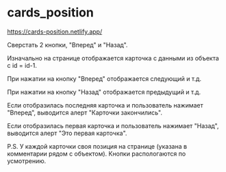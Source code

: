 # cards_position
https://cards-position.netlify.app/


Сверстать 2 кнопки, "Вперед" и "Назад".

Изначально на странице отображается карточка с данными из объекта с id = id-1.

При нажатии на кнопку "Вперед" отображается следующий и т.д.

При нажатии на кнопку "Назад" отображается предыдущий и т.д.

Если отобразилась последняя карточка и пользователь нажимает "Вперед", выводится алерт "Карточки закончились".

Если отобразилась первая карточка и пользователь нажимает "Назад", выводится алерт "Это первая карточка".

P.S. У каждой карточки своя позиция на странице (указана в комментарии рядом с объектом). Кнопки распологаются по усмотрению.